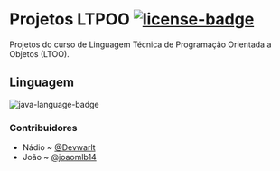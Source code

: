 # Projetos LTPOO [![license-badge]][license]
Projetos do curso de Linguagem Técnica de Programação Orientada a Objetos (LTOO).

## Linguagem
![java-language-badge]

### Contribuidores
- Nádio ~ [@Devwarlt](https://github.com/Devwarlt)
- João ~ [@joaomlb14](https://github.com/joaomlb14)

[java-language-badge]: https://img.shields.io/badge/Java-red?logo=java&style=plastic

[license-badge]: https://img.shields.io/badge/MIT-gray?style=plastic
[license]: /LICENSE
